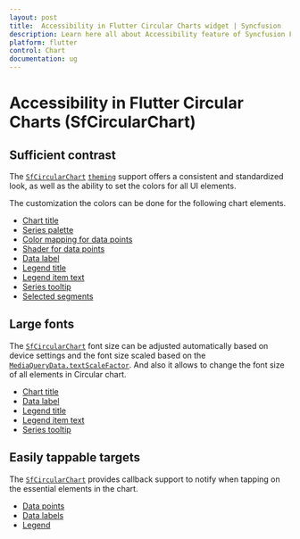 ```yaml
---
layout: post
title:  Accessibility in Flutter Circular Charts widget | Syncfusion 
description: Learn here all about Accessibility feature of Syncfusion Flutter Circular Charts (SfCircularChart) widget and more.
platform: flutter
control: Chart
documentation: ug
---
```


# Accessibility in Flutter Circular Charts (SfCircularChart)

## Sufficient contrast

The [`SfCircularChart`](https://pub.dev/documentation/syncfusion_flutter_charts/latest/charts/SfCircularChart-class.html) [`theming`](https://help.syncfusion.com/flutter/themes) support offers a consistent and standardized look, as well as the ability to set the colors for all UI elements.

The customization the colors can be done for the following chart elements.
* [Chart title](https://help.syncfusion.com/flutter/circular-charts/chart-title)
* [Series palette](https://help.syncfusion.com/flutter/circular-charts/circular-series-customization#color-palette)
* [Color mapping for data points](https://help.syncfusion.com/flutter/circular-charts/circular-series-customization#color-mapping-for-data-points)
* [Shader for data points](https://help.syncfusion.com/flutter/circular-charts/circular-series-customization#gradient-and-image-shader)
* [Data label](https://help.syncfusion.com/flutter/circular-charts/datalabel)
* [Legend title](https://help.syncfusion.com/flutter/circular-charts/legend#legend-title)
* [Legend item text](https://help.syncfusion.com/flutter/circular-charts/legend#customizing-legend)
* [Series tooltip](https://help.syncfusion.com/flutter/circular-charts/tooltip#customizing-the-appearance)
* [Selected segments](https://help.syncfusion.com/flutter/circular-charts/selection#customizing-the-segments)

## Large fonts

The [`SfCircularChart`](https://pub.dev/documentation/syncfusion_flutter_charts/latest/charts/SfCircularChart-class.html) font size can be adjusted automatically based on device settings and the font size scaled based on the [`MediaQueryData.textScaleFactor`](https://api.flutter.dev/flutter/widgets/MediaQueryData/textScaleFactor.html). And also it allows to change the font size of all elements in Circular chart.
* [Chart title](https://help.syncfusion.com/flutter/circular-charts/chart-title)
* [Data label](https://help.syncfusion.com/flutter/circular-charts/datalabel)
* [Legend title](https://help.syncfusion.com/flutter/circular-charts/legend#legend-title)
* [Legend item text](https://help.syncfusion.com/flutter/circular-charts/legend#customizing-legend)
* [Series tooltip](https://help.syncfusion.com/flutter/circular-charts/tooltip#customizing-the-appearance)

## Easily tappable targets

The [`SfCircularChart`](https://pub.dev/documentation/syncfusion_flutter_charts/latest/charts/SfCircularChart-class.html) provides callback support to notify when tapping on the essential elements in the chart.
* [Data points](https://help.syncfusion.com/flutter/circular-charts/callbacks#onpointtapped)
* [Data labels](https://help.syncfusion.com/flutter/circular-charts/callbacks#ondatalabeltapped)
* [Legend](https://help.syncfusion.com/flutter/circular-charts/callbacks#onlegendtapped)